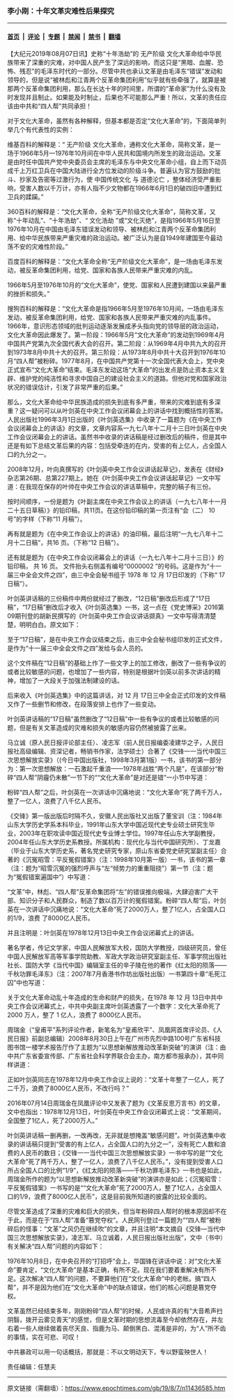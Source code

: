 ### 李小刚：十年文革灾难性后果探究

---

#### [首页](../../../..?n11436585) &nbsp;|&nbsp; [评论](../../../../../epoch-comment?n11436585) &nbsp;|&nbsp; [专题](../../../../../epoch-special?n11436585) &nbsp;|&nbsp; [禁闻](../../../../../epoch-news?n11436585) &nbsp;|&nbsp; [禁书](../../../../../books?n11436585) &nbsp;|&nbsp; [翻墙](https://github.com/gfw-breaker/nogfw/blob/master/README.md?n11436585)


<div class="post_content" id="artbody" itemprop="articleBody">
 <!-- article content begin -->
 <p>
  【大纪元2019年08月07日讯】史称“十年浩劫”的
  <ok href="https://www.epochtimes.com/gb/tag/%E6%97%A0%E4%BA%A7%E9%98%B6%E7%BA%A7.html">
   无产阶级
  </ok>
  文化大革命给中华民族带来了深重的灾难，对中国人民产生了深远的影响，而这只是“黑暗、血腥、恐怖、残忍”的毛泽东时代的一部分。尽管中共也承认文革是由毛泽东“错误”发动和领导的，但是说“被林彪和江青两个反革命集团利用”似乎就有些牵强了，就算是被那两个反革命集团利用，那么在长达十年的时间里，所谓的“革命家”为什么没有及时发现并且制止。如果能及时制止，后果也不可能那么严重！所以，文革的责任应该由中共和“四人帮”共同承担！
 </p>
 <p>
  对于文化大革命，虽然有各种解释，但基本都是否定“文化大革命”的，下面简单列举几个有代表性的实例：
 </p>
 <p>
  维基百科的解释是：“
  <ok href="https://www.epochtimes.com/gb/tag/%E6%97%A0%E4%BA%A7%E9%98%B6%E7%BA%A7.html">
   无产阶级
  </ok>
  文化大革命，通称文化大革命，简称文革，是一场于1966年5月—1976年10月间在中华人民共和国境内所发生的政治运动。文革是由时任中国共产党中央委员会主席的毛泽东与中央文化革命小组，自上而下动员成千上万红卫兵在中国大陆进行全方位发动的阶级斗争。普遍认为官方鼓励的批斗、抄家及告密等过激行为，使
  <ok href="https://www.epochtimes.com/gb/tag/%E4%B8%AD%E5%9B%BD%E4%BC%A0%E7%BB%9F%E6%96%87%E5%8C%96.html">
   中国传统文化
  </ok>
  与
  <ok href="https://www.epochtimes.com/gb/tag/%E9%81%93%E5%BE%B7%E6%B2%A6%E4%BA%A1.html">
   道德沦亡
  </ok>
  ，整体经济受严重影响，受害人数以千万计，亦有人指不少文物都在1966年6月1日的破四旧中遭到红卫兵的蹂躏。”
 </p>
 <p>
  360百科的解释是：“文化大革命，全称“无产阶级文化大革命”，简称文革，又称“十年动乱”、“十年浩劫”、“
  <ok href="https://www.epochtimes.com/gb/tag/%E6%96%87%E5%8C%96%E6%B5%A9%E5%8A%AB.html">
   文化浩劫
  </ok>
  ”或“文化灭绝”，是指1966年5月16日至1976年10月在中国由毛泽东错误发动和领导、被林彪和江青两个反革命集团利用、给中华民族带来严重灾难的政治运动。被广泛认为是自1949年建国至今最动荡不安的灾难性阶段。”
 </p>
 <p>
  百度百科的解释是：“文化大革命全称“无产阶级文化大革命”，是一场由毛泽东发动，被反革命集团利用，给党、国家和各族人民带来严重灾难的内乱。
 </p>
 <p>
  1966年5月至1976年10月的“文化大革命”，使党、国家和人民遭到建国以来最严重的挫折和损失。”
 </p>
 <p>
  搜狗百科的解释是：“文化大革命是指1966年5月至1976年10月间，一场由毛泽东发动，被反革命集团利用，给党、国家和各族人民带来严重灾难的内乱事件。1966年，意识形态领域的批判运动逐渐发展成矛头指向党的领导层的政治运动，文化大革命因此爆发了。第一阶段：1966年5月“文化大革命”的发动到1969年4月中国共产党第九次全国代表大会的召开。第二阶段：从1969年4月中共九大的召开到1973年8月中共十大的召开。第三阶段：从1973年8月中共十大召开到1976年10月“四人帮”被粉碎。1977年8月，在中国共产党第十一次全国代表大会上，党中央正式宣布“文化大革命”结束。毛泽东发动这场“大革命”的出发点是防止资本主义复辟、维护党的纯洁性和寻求中国自己的建设社会主义的道路。但他对党和国家政治状况的错误估计，引发了非常严重的后果。”
 </p>
 <p>
  那么，文化大革命给中华民族造成的损失到底有多严重，带来的灾难到底有多深重？这一疑问可以从叶剑英在中央工作会议闭幕会上的讲话中找到概括性的答案。人民出版社1996年3月1日出版的《叶剑英选集》中收录了一篇题为《在中央工作会议闭幕会上的讲话》的文章，文章内容系一九七八年十二月十三日叶剑英在中央工作会议闭幕会上的讲话。虽然书中收录的讲话稿是经过删改后的稿件，但是其中还是有如下总结文革后果的内容：包括受牵连的在内，受害的有上亿人，占全国人口的九分之一。
 </p>
 <p>
  2008年12月，叶向真撰写的《叶剑英中央工作会议讲话起草记》，发表在《财经》杂志第26期、总第227期上。她在《叶剑英中央工作会议讲话起草记》一文中写道：在我现在保存的叶帅在中央工作会议的讲话草稿中，完整的稿子有三份。
 </p>
 <p>
  按时间顺序，一份是题为《叶副主席在中央工作会议上的讲话（一九七八年十一月二十五日草稿）》的铅印稿，共11页。在这份铅印稿的第一页注有“会（二） 10号”的字样（下称“11 月稿”）。
 </p>
 <p>
  再有就是题为《在中央工作会议上的讲话》的油印稿，最后注明“一九七八年十二月十二日稿”，共16 页。（下称“12 日稿”）。
 </p>
 <p>
  还有就是题为《在中央工作会议闭幕会上的讲话（一九七八年十二月十三日）》的铅印稿， 共 16 页。 文件抬头右侧盖有编号“0000002 ”的号码。这是作为“十一届三中全会文件之四”，由三中全会秘书组于 1978 年 12 月 17日印发的（下称“ 17 日稿”）。
 </p>
 <p>
  叶剑英讲话稿的三份稿件中两份就经过了删改，“12日稿”删改后形成了“17日稿”，“17日稿”删改后才收入《叶剑英选集》一书，这一点在《党史博采》2016第09期刊登的胡新民撰写的《叶剑英中央工作会议讲话撷真》一文中写得清清楚楚，明明白白。原文如下：
 </p>
 <p>
  至于“17日稿”，是在中央工作会议结束之后，由三中全会秘书组印发的正式文件，是作为“十一届三中全会文件之四”发给与会人员的。
 </p>
 <p>
  这个文件稿在“12日稿”的基础上作了一些文字上的加工修改，删改了一些有争议的或者比较敏感的问题，也增加了一些内容，特别是根据叶剑英以前多次讲话的精神，增加了一大段关于加强法制建设的话。
 </p>
 <p>
  后来收入《叶剑英选集》中的这篇讲话，对 12 月 17日三中全会正式印发的文件稿又作了一些删节和修改，在段落安排上也作了一些变动。
 </p>
 <p>
  叶剑英讲话稿的“17日稿”虽然删改了“12日稿”中一些有争议的或者比较敏感的问题，但是有关文革造成的灾难和损失的敏感内容仍然被披露了出来。
 </p>
 <p>
  马立诚（原人民日报评论部主任）、凌志军（前人民日报编委凌建华之子，人民日报社高级编辑、资深记者，畅销书作家，法学硕士）合著了《交锋一一当代中国三次思想解放实录》（(今日中国出版社，1998年3月第1版）一书，该书的第一部分为：第一次思想解放：一石激起千重浪——1978年战胜“两个凡是”，在该部分“粉碎“四人帮”阴霾仍未散”一节下的““文化大革命”是对还是错”一小节中写道：
 </p>
 <p>
  粉碎“四人帮”之后，叶剑英在一次讲话中沉痛地说：“文化大革命”死了两千万人，整了一亿人，浪费了八千亿人民币。
 </p>
 <p>
  《交锋》第一版出版后时隔不久，安徽人民出版社又出版了董宝训（注：1984年山东大学历史学系本科毕业，1991年山东大学中国近现代史专业硕士研究生毕业，2003年在职攻读中国近现代史专业博士学位。1997年任山东大学副教授，2004年任山东大学历史系教授。所属机构：现代化与当代中国研究所）、丁龙嘉（毕业于山东大学历史系，著名党史研究专家，原山东省委党史研究室副主任）合著的《沉冤昭雪：平反冤假错案》（注：1998年10月第一版）一书，该书的第一章（注：题为“昭雪沉冤的强烈呼声与“左“倾势力的重重阻挠”）第一节（注：题为“冤假错案遍国中”）中写道：
 </p>
 <p>
  “文革”中，林彪、“四人帮”反革命集团将“左”的错误推向极端，大肆迫害广大干部、知识分子和人民群众，制造了数以百万计的冤假错案。粉碎“四人帮”后，叶剑英在一次讲话中沉痛地说：“文化大革命”死了2000万人，整了1亿人，占全国人口的1/9，浪费 了8000亿人民币。
 </p>
 <p>
  并且注明是：叶剑英在1978年12月13日中央工作会议闭幕式上的讲话。
 </p>
 <p>
  著名学者，传记文学家，中国人民解放军大校，国防大学教授，四级研究员，曾任中国人民解放军高等军事学院助教、军政大学政治研究室副主任、军事学院出版社社长、国防大学《当代中国》编辑室主任的辛子陵在他的著作《红太阳的陨落——千秋功罪毛泽东》（注：2007年7月香港书作坊出版社出版）一书第四十章“毛死江囚”中也写道：
 </p>
 <p>
  关于文化大革命动乱十年造成的生命和财产的损失，在1978 年 12 月 13日中共中央工作会议闭幕式上，中共中央副主席叶剑英透露了一个数字：文化大革命死了 2000 万人，整了 1 亿人，浪费了 8000亿人民币。
 </p>
 <p>
  周瑞金（“皇甫平”系列评论作者，新笔名为“皇甫欣平”、凤凰网首席评论员、《人民日报》前副总编辑）2008年8月30日上午在广州市先烈中路100号广东省科技图书馆一楼学术报告厅作了主题为“以思想新解放推动改革新突破”的演讲（注：由中共广东省委宣传部、广东省社会科学界联合会主办，南方都市报承办），其中同样讲道：
 </p>
 <p>
  正如叶剑英同志在1978年12月中央工作会议上说的：“文革十年整了一亿人，死了二千万，浪费了8000亿人民币，不改行吗？”
 </p>
 <p>
  2016年07月14日周瑞金在凤凰评论中又发表了题为《文革反思万言书》的文章，文中也指出：1978年12月13日，叶剑英在中央工作会议闭幕式上说：“文革期间，全国整了1亿人，死了2000万人。”
 </p>
 <p>
  叶剑英讲话稿一删再删，一改再改，无非就是想掩盖“敏感问题”。叶剑英选集中收录的讲话稿只提到“受害的有上亿人，占全国人口的九分之一”，没有死亡人数和浪费的人民币的数目；《交锋一一当代中国三次思想解放实录》一书中写的是““文化大革命”死了两千万人，整了一亿人，浪费了八千亿人民币。”，没有提到受害人口所占全国人口的比例“1/9”，《红太阳的陨落——千秋功罪毛泽东》一书也是如此，周瑞金所作的题为“以思想新解放推动改革新突破”的演讲亦是如此；《沉冤昭雪：平反冤假错案》一书写的是““文化大革命”死了2000万人，整了1亿人，占全国人口的1/9，浪费了8000亿人民币”，这是目前我所知道的披露的比较全面的。
 </p>
 <p>
  尽管文革造成了深重的灾难和巨大的损失，但当年粉碎四人帮时的根本原因却不在于此，而是在于“四人帮”准备“篡党夺权”。人民网刊登过一篇题为““四人帮”被粉碎后的怪事：“文革”之风仍在继续吹”的文章，并且注明“本文摘自《交锋—当代中国三次思想解放实录》，凌志军、马立诚着，人民日报出版社出版”，文中（书中）有关解决“四人帮”问题的内容如下：
 </p>
 <p>
  1976年10月8日，在中央召开的“打招呼”会上，华国锋在讲话中说：对“文化大革命”要肯定，“文化大革命”是基本正确，有所不足。现在我们要着重解决有所不足。这次解决“四人帮”的问题，不要算他们在“文化大革命”中的老帐。搞“四人帮”，并不是因为他们在“文化大革命”中的缺点错误，他们的核心问题是篡党夺权。
 </p>
 <p>
  文革虽然已经结束多年，刚刚粉碎“四人帮”的时候，人民或许真的有“大音希声扫阴翳，拨开云雾见青天”的感觉，但是文革时期的思想流毒至今却依然存在，并左右着一些人继续做着丧尽天良、指鹿为马、颠倒黑白、混淆是非的，为“人”所不齿的事情，实在可悲、可叹！
 </p>
 <p>
  中共暴政可以用一句话概括，那就是：不以文明动天下，专以野蛮殃世人！
 </p>
 <p>
  责任编辑：任慧夫
 </p>
 <!-- article content end -->
 <div id="below_article_ad">
 </div>
</div>


---

原文链接（需翻墙）：https://www.epochtimes.com/gb/19/8/7/n11436585.htm